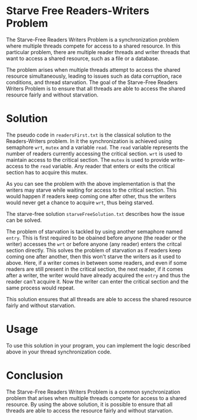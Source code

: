 # Starve Free Readers-Writers Problem

The Starve-Free Readers Writers Problem is a synchronization problem where multiple threads compete for access to a shared resource. In this particular problem, there are multiple reader threads and writer threads that want to access a shared resource, such as a file or a database.

The problem arises when multiple threads attempt to access the shared resource simultaneously, leading to issues such as data corruption, race conditions, and thread starvation. The goal of the Starve-Free Readers Writers Problem is to ensure that all threads are able to access the shared resource fairly and without starvation.

# Solution

The pseudo code in `readersFirst.txt` is the classical solution to the Readers-Writers problem. In it the synchronization is achieved using semaphore `wrt`, `mutex` and a variable `read`. The `read` variable represents the number of readers currently accessing the critical section. `wrt` is used to maintain access to the critical section. The `mutex` is used to provide write-access to the `read` variable. Any reader that enters or exits the critical section has to acquire this mutex.

As you can see the problem with the above implementation is that the writers may starve while waiting for access to the critical section. This would happen if readers keep coming one after other, thus the writers would never get a chance to acquire `wrt`, thus being starved.

The starve-free solution `starveFreeSolution.txt` describes how the issue can be solved.

The problem of starvation is tackled by using another semaphore named `entry`. This is first required to be obained before anyone (the reader or the writer) accesses the `wrt` or before anyone (any reader) enters the critcal section directly. This solves the problem of starvation as if readers keep coming one after another, then this won't starve the writers as it used to above. Here, if a writer comes in between some readers, and even if some readers are still present in the critical section, the next reader, if it comes after a writer, the writer would have already acquired the `entry` and thus the reader can't acquire it. Now the writer can enter the critical section and the same process would repeat.

This solution ensures that all threads are able to access the shared resource fairly and without starvation.

# Usage

To use this solution in your program, you can implement the logic described above in your thread synchronization code.

# Conclusion

The Starve-Free Readers Writers Problem is a common synchronization problem that arises when multiple threads compete for access to a shared resource. By using the above solution, it is possible to ensure that all threads are able to access the resource fairly and without starvation.
